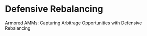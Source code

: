 # Defensive Rebalancing
Armored AMMs:  Capturing Arbitrage Opportunities with Defensive Rebalancing
